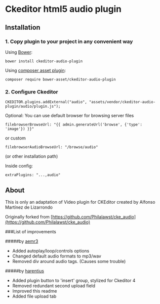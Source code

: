 # Ckeditor html5 audio plugin

## Installation
### 1. Copy plugin to your project in any convenient way

Using [Bower](http://bower.io/):

	bower install ckeditor-audio-plugin


Using [composer asset plugin](https://github.com/francoispluchino/composer-asset-plugin):

	composer require bower-asset/ckeditor-audio-plugin


### 2. Configure Ckeditor

	CKEDITOR.plugins.addExternal("audio", "assets/vendor/ckeditor-audio-plugin/audio/plugin.js");
	
Optional:
You can use default browser for browsing server files

	filebrowserBrowseUrl: "{{ admin.generateUrl('browse', {'type': 'image'}) }}"

or custom

	filebrowserAudioBrowseUrl: "/browse/audio"

(or other installation path)

Inside config:

	extraPlugins: "...,audio"
## About
This is only an adaptation of Video plugin for CKEditor created by Alfonso Martínez de Lizarrondo

Originally forked from [https://github.com/Philalawst/cke_audio](https://github.com/Philalawst/cke_audio)

###List of improvements

#####by [aemr3](https://github.com/aemr3/cke_audio)
- Added autoplay/loop/controls options
- Changed default audio formats to mp3/wav
- Removed div around audio tags. (Causes some trouble)

#####by [harentius](https://github.com/harentius/cke-audio-plugin)
- Added plugin button to 'insert' group, stylized for Ckeditor 4
- Removed redundant second upload field
- Improved this readme
- Added file upload tab
